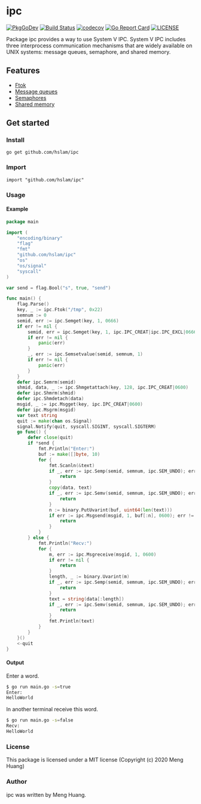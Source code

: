 # ipc
[![PkgGoDev](https://pkg.go.dev/badge/github.com/hslam/ipc)](https://pkg.go.dev/github.com/hslam/ipc)
[![Build Status](https://api.travis-ci.com/hslam/ipc.svg?branch=master)](https://travis-ci.com/hslam/ipc)
[![codecov](https://codecov.io/gh/hslam/ipc/branch/master/graph/badge.svg)](https://codecov.io/gh/hslam/ipc)
[![Go Report Card](https://goreportcard.com/badge/github.com/hslam/ipc)](https://goreportcard.com/report/github.com/hslam/ipc)
[![LICENSE](https://img.shields.io/github/license/hslam/ipc.svg?style=flat-square)](https://github.com/hslam/ipc/blob/master/LICENSE)

Package ipc provides a way to use System V IPC. System V IPC includes three interprocess communication mechanisms that are widely available on UNIX systems: message queues, semaphore, and shared memory.

## Features
* [Ftok](https://github.com/hslam/ftok "ftok")
* [Message queues](https://github.com/hslam/msg "msg")
* [Semaphores](https://github.com/hslam/sem "sem")
* [Shared memory](https://github.com/hslam/shm "shm")

## Get started

### Install
```
go get github.com/hslam/ipc
```
### Import
```
import "github.com/hslam/ipc"
```
### Usage
####  Example
```go
package main

import (
	"encoding/binary"
	"flag"
	"fmt"
	"github.com/hslam/ipc"
	"os"
	"os/signal"
	"syscall"
)

var send = flag.Bool("s", true, "send")

func main() {
	flag.Parse()
	key, _ := ipc.Ftok("/tmp", 0x22)
	semnum := 0
	semid, err := ipc.Semget(key, 1, 0666)
	if err != nil {
		semid, err = ipc.Semget(key, 1, ipc.IPC_CREAT|ipc.IPC_EXCL|0666)
		if err != nil {
			panic(err)
		}
		_, err := ipc.Semsetvalue(semid, semnum, 1)
		if err != nil {
			panic(err)
		}
	}
	defer ipc.Semrm(semid)
	shmid, data, _ := ipc.Shmgetattach(key, 128, ipc.IPC_CREAT|0600)
	defer ipc.Shmrm(shmid)
	defer ipc.Shmdetach(data)
	msgid, _ := ipc.Msgget(key, ipc.IPC_CREAT|0600)
	defer ipc.Msgrm(msgid)
	var text string
	quit := make(chan os.Signal)
	signal.Notify(quit, syscall.SIGINT, syscall.SIGTERM)
	go func() {
		defer close(quit)
		if *send {
			fmt.Println("Enter:")
			buf := make([]byte, 10)
			for {
				fmt.Scanln(&text)
				if _, err := ipc.Semp(semid, semnum, ipc.SEM_UNDO); err != nil {
					return
				}
				copy(data, text)
				if _, err := ipc.Semv(semid, semnum, ipc.SEM_UNDO); err != nil {
					return
				}
				n := binary.PutUvarint(buf, uint64(len(text)))
				if err := ipc.Msgsend(msgid, 1, buf[:n], 0600); err != nil {
					return
				}
			}
		} else {
			fmt.Println("Recv:")
			for {
				m, err := ipc.Msgreceive(msgid, 1, 0600)
				if err != nil {
					return
				}
				length, _ := binary.Uvarint(m)
				if _, err := ipc.Semp(semid, semnum, ipc.SEM_UNDO); err != nil {
					return
				}
				text = string(data[:length])
				if _, err := ipc.Semv(semid, semnum, ipc.SEM_UNDO); err != nil {
					return
				}
				fmt.Println(text)
			}
		}
	}()
	<-quit
}
```

#### Output
Enter a word.
```sh
$ go run main.go -s=true
Enter:
HelloWorld
```
In another terminal receive this word.
```sh
$ go run main.go -s=false
Recv:
HelloWorld
```

### License
This package is licensed under a MIT license (Copyright (c) 2020 Meng Huang)


### Author
ipc was written by Meng Huang.



